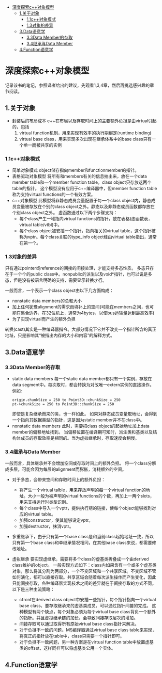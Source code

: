 <!-- TOC depthFrom:1 depthTo:6 withLinks:1 updateOnSave:1 orderedList:0 -->

- [深度探索c++对象模型](#深度探索c对象模型)
	- [1.关于对象](#1关于对象)
		- [1.1c++对象模式](#11c对象模式)
		- [1.3对象的差异](#13对象的差异)
	- [3.Data语意学](#3data语意学)
		- [3.3Data Member的存取](#33data-member的存取)
		- [3.4继承与Data Member](#34继承与data-member)
	- [4.Function语意学](#4function语意学)

<!-- /TOC -->
# 深度探索c++对象模型
记录该书的笔记，参照译者给出的建议，先观看1,3,4章，然后再挑选感兴趣的章节阅读。
## 1.关于对象
* 封装后的布局成本
c++在布局以及存取时间上的主要额外负担是由virtual引起的，包括
  1. virtual function机制，用来实现有效率的执行期绑定(runtime binding)
  2. virtual base class，用来实现多次出现在继承体系中的base class只有一个单一而被共享的实例

### 1.1c++对象模式

* 简单对象模式
object储存指向member和functionmember的指针。
* 表格驱动对象模型
将所有和members有关的信息抽出来，放在一个data member table和一个member function table，class object只存放这两个table的指针。
这个模型没有应用于c++编译器中，但member function table称为支持virtual functions的一个有效方案。
* c++对象模型
此模型将非静态成员变量配置于每一个class object内，静态成员变量被存放在个别的class object之外。静态以及非静态成员函数都存放在个别class object之外。
虚函数通过以下两个步骤支持：
  * 每个class产生一堆指向virtual functions的指针，放在表格(虚函数表，virtual table/vtbl)中。
  * 每个class object被安插一个指针，指向相关的virtual table，这个指针被称为vptr。每个class关联的type_info object经由virtual table指出，通常在第一个。  

### 1.3对象的差异
只有通过pointer或reference的间接的间接处理，才能支持多态性质。
多态只存在于一个个的public class中。nonpublic的派生以及void*指针，也可以说是多态，但是没有被语言明确的支持，需要显示转换才行。

一般而言，一个表示一个class object由以下几方面构成：
* nonstatic data members的总和大小
* 加上任何犹豫alignment的需求而填补上的空间(可能在members之间，也可能在集合边界，在32位机上，通常为4bytes，以使bus运输量达到最高效率)
* 为了实现virtual而产生的额外负担

转换(cast)其实是一种编译器指令。大部分情况下它并不改变一个指针所含的真正地址，只是影响其“被指出内存的大小和内容”的解释方式。

## 3.Data语意学
### 3.3Data Member的存取
* static data members
  每一个static data member都只有一个实例，存放在  data segment中。每次取时，都会转换为对改唯一extern实例的直接操作。例如:
  ```
  origin.chunkSize = 250 to Point3D::chunkSize = 250
  pt->chunkSize = 250 to Point3D::chunkSize = 250
  ```
  即使是复杂继承而来的类，也一样如此。
  如果对静态成员变量取地址，会得到一个指向其数据类型的指针，这是因为static member并不在class中。
* nonstatic data members
此时，需要把class object的起始地址加上data member的偏移地址找到。
当偏移位置在编译期可知时，派生类和基类以及结构体成员的存取效率是相同的。当为虚拟继承时，存取速度会稍慢。
### 3.4继承与Data Member
一般而言，具体继承并不会增加空间或存取时间上的额外负担。
将一个class分解成多层，可能会因为每层的alignment而膨胀，消耗额外的空间。
* 对于多态，会带来空间和存取时间上的额外负担：
  * 将产生一个virtual talble，用来存放声明的每一个virtual function的地址。大小一般为被声明的virtual functions的个数，再加上一两个slots，用来支持运行时类型识别。
  * 每个class中导入一个vptr，提供执行期的链接，使每个object能够找到对应的virtual table。
  * 加强constructor，使其能够设定vptr。
  * 加强destructor，抹消vptr。

* 多重继承下，由于只有第一个base class是和当前class起始地址一致，所以只有第一个base class和单继承情况相同，在其他base class来说，都需要修改地址。
* 虚拟继承
  要实现虚继承，需要将多个class的虚基类折叠成一个由derived class维护的object。
  一般实现方式如下：class内如果含有一个或多个虚基类对象，那么将其分割为两部分，一个不变区域和一个共享区域。不变区域不管如何演化，都可以直接存取。共享区域会随着每次派生操作而产生变化，因此只能间接存取，各种编译器实现技术之间的差异就在于间接存取的方式不同。以下是三种主流策略：
  * cfront在derived class object中安插一些指针，每个指针指向一个virtual base class，要存取继承来的虚基类成员，可以通过指针间接的完成。
  这种模型有两个缺点，每个对象必须为每个virtual base class背负一个额外的指针。并且虚拟继承链的加长，会导致间接存取层次的增加。
  * 间接存取可以通过取得所有原始virtual base class指针来解决。
  * 对于负担不一致的问题，MS编译器通过virtual base class table来实现，将真正的指针放在table中，class只需要一个指针即可。
  * 对于负担不一致问题，另一种方案是在virtual function table中放置虚基类的offset，这样同样可以将虚基类公用一个实体。
## 4.Function语意学
